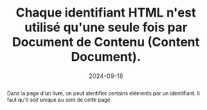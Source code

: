 ---
N: '229'
Rubrique: Structure et code
title: Chaque identifiant HTML n'est utilisé qu'une seule fois par Document  de Contenu (Content Document). 
abstract: Dans la page d'un livre, on peut identifier certains éléments par un identifiant. Il faut qu'il soit unique au sein de cette page.
categories: ["Structure et code"]
agrege: O4229-E074
opquast: '4 229'
indiceebook: '74'
description: "Règle n° 074"
before: "073"
weight: "074"
after: "075"
actif: '1'
layout: rules
date: 2024-09-18
tags: ["affichage", "Lisibilité"]
objectif: ["Éviter des problèmes d'affichage", "
Garantir l'accès à l'élément identifié"]
Meo: ["Attribuer des identifiants uniques à chaque élément dans le code des pages HTML en veillant à ce qu'aucun identifiant ne soit réutilisé à l'intérieur de cette page."]
Controle: ["Vérifier le code source de la page HTML de l'epub&nbsp;:
Il faut qu'aucun identifiant HTML ne soit utilisé plus d'une fois. Ou EpubCheck"]
epubcheck: 
ace: 
humancheck: true
ReadiumGoToolkit: 
Source: ["Opquast"]
Referentiel: [""]
steps: ["", ""]
---